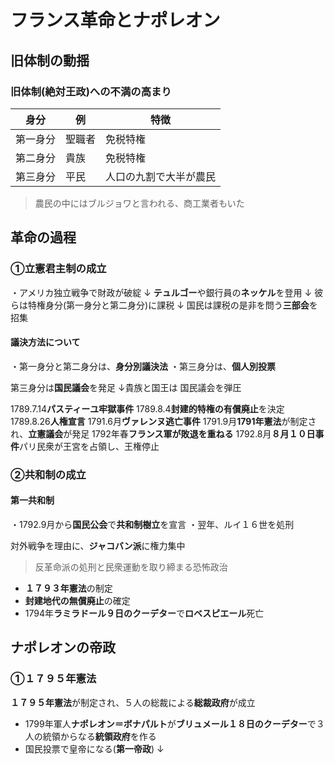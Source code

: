 # フランス革命とナポレオン
## 旧体制の動揺
### 旧体制(絶対王政)への不満の高まり
|身分|例|特徴|
|-|-|-|
|第一身分|聖職者|免税特権|
|第二身分|貴族|免税特権|
|第三身分|平民|人口の九割で大半が農民
>農民の中にはブルジョワと言われる、商工業者もいた

## 革命の過程
### ①立憲君主制の成立
・アメリカ独立戦争で財政が破綻
↓
**テュルゴー**や銀行員の**ネッケル**を登用
↓
彼らは特権身分(第一身分と第二身分)に課税
↓
国民は課税の是非を問う**三部会**を招集

#### 議決方法について
・第一身分と第二身分は、**身分別議決法**
・第三身分は、**個人別投票**

第三身分は**国民議会**を発足
↓貴族と国王は
国民議会を弾圧

1789.7.14**パスティーユ牢獄事件**
1789.8.4**封建的特権の有償廃止**を決定
1789.8.26**人権宣言**
1791.6月**ヴァレンヌ逃亡事件**
1791.9月**1791年憲法**が制定され、**立憲議会**が発足
1792年春**フランス軍が敗退を重ねる**
1792.8月**８月１０日事件**パリ民衆が王宮を占領し、王権停止

### ②共和制の成立
#### 第一共和制
・1792.9月から**国民公会**で**共和制樹立**を宣言
・翌年、ルイ１６世を処刑

対外戦争を理由に、**ジャコバン派**に権力集中
>反革命派の処刑と民衆運動を取り締まる恐怖政治

- **１７９３年憲法**の制定
- **封建地代の無償廃止**の確定
- 1794年**ラミラドール９日のクーデター**で**ロベスピエール**死亡

## ナポレオンの帝政
### ①１７９５年憲法
**１７９５年憲法**が制定され、５人の総裁による**総裁政府**が成立
- 1799年軍人**ナポレオン＝ボナパルト**が**ブリュメール１８日のクーデター**で３人の統領からなる**統領政府**を作る
- 国民投票で皇帝になる(**第一帝政**)
↓

<!--stackedit_data:
eyJoaXN0b3J5IjpbLTEyMTkxOTI0NDMsNTg3MjQ5OTU4LC03MT
Q3MjU1ODQsLTIwOTI1MzQ5MDIsNzQ2MzM0NDk4XX0=
-->